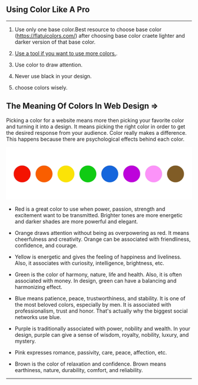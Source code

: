 ## **Using Color Like A Pro**

---

1. Use only one base color.Best resource to choose base color (https://flatuicolors.com/) after choosing base color craete lighter and darker version of that base color.

2. [Use a tool if you want to use more colors.](https://color.adobe.com/create/color-wheel).

3. Use color to draw attention.

4. Never use black in your design.

5. choose colors wisely.

## The Meaning Of Colors In Web Design =>

Picking a color for a website means more then picking your favorite color and turning it into a design. It means picking the right color in order to get the desired response from your audience. Color really makes a difference. This happens because there are psychological effects behind each color.

![choose colors wisely](./assets/choose_colors_wisely.png)

- Red is a great color to use when power, passion, strength and excitement want to be transmitted. Brighter tones are more energetic and darker shades are more powerful and elegant.

- Orange draws attention without being as overpowering as red. It means cheerfulness and creativity. Orange can be associated with friendliness, confidence, and courage.

- Yellow is energetic and gives the feeling of happiness and liveliness. Also, it associates with curiosity, intelligence, brightness, etc.

- Green is the color of harmony, nature, life and health. Also, it is often associated with money. In design, green can have a balancing and harmonizing effect.

- Blue means patience, peace, trustworthiness, and stability. It is one of the most beloved colors, especially by men. It is associated with professionalism, trust and honor. That's actually why the biggest social networks use blue.

- Purple is traditionally associated with power, nobility and wealth. In your design, purple can give a sense of wisdom, royalty, nobility, luxury, and mystery.

- Pink expresses romance, passivity, care, peace, affection, etc.

- Brown is the color of relaxation and confidence. Brown means earthiness, nature, durability, comfort, and reliability.

---
